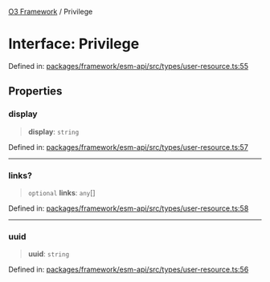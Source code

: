 [O3 Framework](../API.md) / Privilege

# Interface: Privilege

Defined in: [packages/framework/esm-api/src/types/user-resource.ts:55](https://github.com/openmrs/openmrs-esm-core/blob/18d2874f03a33a6ab8295af0e87ac97fdd150718/packages/framework/esm-api/src/types/user-resource.ts#L55)

## Properties

### display

> **display**: `string`

Defined in: [packages/framework/esm-api/src/types/user-resource.ts:57](https://github.com/openmrs/openmrs-esm-core/blob/18d2874f03a33a6ab8295af0e87ac97fdd150718/packages/framework/esm-api/src/types/user-resource.ts#L57)

***

### links?

> `optional` **links**: `any`[]

Defined in: [packages/framework/esm-api/src/types/user-resource.ts:58](https://github.com/openmrs/openmrs-esm-core/blob/18d2874f03a33a6ab8295af0e87ac97fdd150718/packages/framework/esm-api/src/types/user-resource.ts#L58)

***

### uuid

> **uuid**: `string`

Defined in: [packages/framework/esm-api/src/types/user-resource.ts:56](https://github.com/openmrs/openmrs-esm-core/blob/18d2874f03a33a6ab8295af0e87ac97fdd150718/packages/framework/esm-api/src/types/user-resource.ts#L56)
